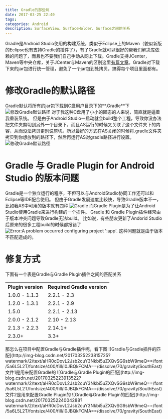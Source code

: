 ```yaml
---
title: Gradle的那些坑
date: 2017-03-25 22:40
tags:
categories: Android
description: SurfaceView、SurfaceHolder、Surface之间的关系
---
```


Gradle是Android Studio使用的构建系统，类似于Eclipse上的Maven（貌似新版的Eclipse也有支持Gradle的插件了），有了Gradle就可以很好的帮我们解决库依赖的问题了，而且也不要我们自己手动从网上下载。Gradle支持JCenter，Maven等中央仓库，关于JCenter与Maven的区别这里[有篇文章](http://blog.sina.com.cn/s/blog_72ef7bea0102vvqg.html)。Gradle对下载下来的jar包进行统一管理，避免了一个jar包到处拷贝，搞得每个项目里面都有。

# 修改Gradle的默认路径
Gradle默认将所有的jar包下载到C盘用户目录下的**.Gradle**下
![修改Gradle默认路径](http://img-blog.csdn.net/20170325223333076?watermark/2/text/aHR0cDovL2Jsb2cuY3Nkbi5uZXQvSG9sbW9meQ==/font/5a6L5L2T/fontsize/400/fill/I0JBQkFCMA==/dissolve/70/gravity/SouthEast)
对于我这种C盘用了小小的固态的人来说，简直就是逼着我重装系统。
但是由于Android Studio一启动就会build整个工程，导致你没办法把文件夹剪切到另外一个目录下，而且AS运行的时候又关联了这个文件夹下的内容，从而没法拷贝更别说剪切。所以最好的方式在AS关闭的时候将.gradle文件夹拷贝到你想放到的路径下，然后再运行AS对gradle路径进行设置。
![修改Gradle默认路径](http://img-blog.csdn.net/20170325223445468?watermark/2/text/aHR0cDovL2Jsb2cuY3Nkbi5uZXQvSG9sbW9meQ==/font/5a6L5L2T/fontsize/400/fill/I0JBQkFCMA==/dissolve/70/gravity/SouthEast)

# Gradle 与 Gradle Plugin for Android Studio 的版本问题
Gradle是一个独立运行的程序，不但可以与AndroidStudio协同工作还可以和Eclipse等IDE配合使用。
但由于Gradle发展速度比较快，导致Gradle版本不一，比如我AS中可用的版本就有四种
![Gradle](http://img-blog.csdn.net/20170325223523188?watermark/2/text/aHR0cDovL2Jsb2cuY3Nkbi5uZXQvSG9sbW9meQ==/font/5a6L5L2T/fontsize/400/fill/I0JBQkFCMA==/dissolve/70/gravity/SouthEast)
而Gradle Plugin是为了让Android Studio使用Gradle来进行构建的一个插件。
Gradle 和 Gradle Plugin插件经常由于版本冲突问题导致Gradle无法build。
比如说，有些朋友更新了Andorid Studio后原来的很多工程build的时候都报错了
![Error:A problem occurred configuring project ':app'.](http://img-blog.csdn.net/20170325223630705?watermark/2/text/aHR0cDovL2Jsb2cuY3Nkbi5uZXQvSG9sbW9meQ==/font/5a6L5L2T/fontsize/400/fill/I0JBQkFCMA==/dissolve/70/gravity/SouthEast)
这种问题就是由于版本不匹配造成的。
# 修复方式
下面有一个表是Gradle与Gradle Plugin插件之间的匹配关系
<table><tbody><tr><th>Plugin version</th><th>Required Gradle version</th></tr><tr><td>1.0.0 - 1.1.3</td><td>2.2.1 - 2.3</td></tr><tr><td>1.2.0 - 1.3.1</td><td>2.2.1 - 2.9</td></tr><tr><td>1.5.0</td><td>2.2.1 - 2.13</td></tr><tr><td>2.0.0 - 2.1.2</td><td>2.10 - 2.13</td></tr><tr><td>2.1.3 - 2.2.3</td><td>2.14.1+</td></tr><tr><td>2.3.0+</td><td>3.3+</td></tr></tbody></table>
那怎么在项目中配置Gradle与Gradle插件呢，看下图
![Gradle与Gradle插件的匹配](http://img-blog.csdn.net/20170325223815725?watermark/2/text/aHR0cDovL2Jsb2cuY3Nkbi5uZXQvSG9sbW9meQ==/font/5a6L5L2T/fontsize/400/fill/I0JBQkFCMA==/dissolve/70/gravity/SouthEast)
文件1是用来配置Gradle的
![Gradle与Gradle Plugin的匹配](http://img-blog.csdn.net/20170325223913522?watermark/2/text/aHR0cDovL2Jsb2cuY3Nkbi5uZXQvSG9sbW9meQ==/font/5a6L5L2T/fontsize/400/fill/I0JBQkFCMA==/dissolve/70/gravity/SouthEast)
文件2是用来配置Gradle Plugin的
![Gradle与Gradle Plugin的匹配](http://img-blog.csdn.net/20170325224004288?watermark/2/text/aHR0cDovL2Jsb2cuY3Nkbi5uZXQvSG9sbW9meQ==/font/5a6L5L2T/fontsize/400/fill/I0JBQkFCMA==/dissolve/70/gravity/SouthEast)